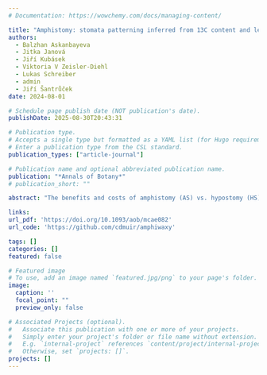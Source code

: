 ```yaml
---
# Documentation: https://wowchemy.com/docs/managing-content/

title: "Amphistomy: stomata patterning inferred from 13C content and leaf-side-specific deposition of epicuticular wax"
authors: 
  - Balzhan Askanbayeva
  - Jitka Janová
  - Jiří Kubásek
  - Viktoria V Zeisler-Diehl
  - Lukas Schreiber
  - admin
  - Jiří Šantrůček
date: 2024-08-01

# Schedule page publish date (NOT publication's date).
publishDate: 2025-08-30T20:43:31

# Publication type.
# Accepts a single type but formatted as a YAML list (for Hugo requirements).
# Enter a publication type from the CSL standard.
publication_types: ["article-journal"]

# Publication name and optional abbreviated publication name.
publication: "*Annals of Botany*"
# publication_short: ""

abstract: "The benefits and costs of amphistomy (AS) vs. hypostomy (HS) are not fully understood. Here, we quantify benefits of access of CO2 through stomata on the upper (adaxial) leaf surface, using 13C abundance in the adaxial and abaxial epicuticular wax. Additionally, a relationship between the distribution of stomata and epicuticular wax on the opposite leaf sides is studied. We suggest that the 13C content of long-chain aliphatic compounds of cuticular wax records the leaf internal CO2 concentration in chloroplasts adjacent to the adaxial and abaxial epidermes. This unique property stems from: (1) wax synthesis being located exclusively in epidermal cells; and (2) ongoing wax renewal over the whole leaf lifespan. Compound-specific and bulk wax 13C abundance (δ) was related to amphistomy level (ASL; as a fraction of adaxial in all stomata) of four AS and five HS species grown under various levels of irradiance. The isotopic polarity of epicuticular wax, i.e. the difference in abaxial and adaxial δ (δab − δad), was used to calculate the leaf dorsiventral CO2 gradient. Leaf-side-specific epicuticular wax deposition (amphiwaxy level) was estimated and related to ASL. In HS species, the CO2 concentration in the adaxial epidermis was lower than in the abaxial one, independently of light conditions. In AS leaves grown in high-light and low-light conditions, the isotopic polarity and CO2 gradient varied in parallel with ASL. The AS leaves grown in high-light conditions increased ASL compared with low light, and δab − δad approached near-zero values. Changes in ASL occurred concomitantly with changes in amphiwaxy level. Leaf wax isotopic polarity is a newly identified leaf trait, distinguishing between hypo- and amphistomatous species and indicating that increased ASL in sun-exposed AS leaves reduces the CO2 gradient across the leaf mesophyll. Stomata and epicuticular wax deposition follow similar leaf-side patterning."

links:
url_pdf: 'https://doi.org/10.1093/aob/mcae082'
url_code: 'https://github.com/cdmuir/amphiwaxy'

tags: []
categories: []
featured: false

# Featured image
# To use, add an image named `featured.jpg/png` to your page's folder. 
image:
  caption: ''
  focal_point: ""
  preview_only: false

# Associated Projects (optional).
#   Associate this publication with one or more of your projects.
#   Simply enter your project's folder or file name without extension.
#   E.g. `internal-project` references `content/project/internal-project/index.md`.
#   Otherwise, set `projects: []`.
projects: []
---
```

